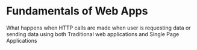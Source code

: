 # Fundamentals of Web Apps

What happens when HTTP calls are made when user is requesting data or sending data using both Traditional web applications and Single Page Applications
